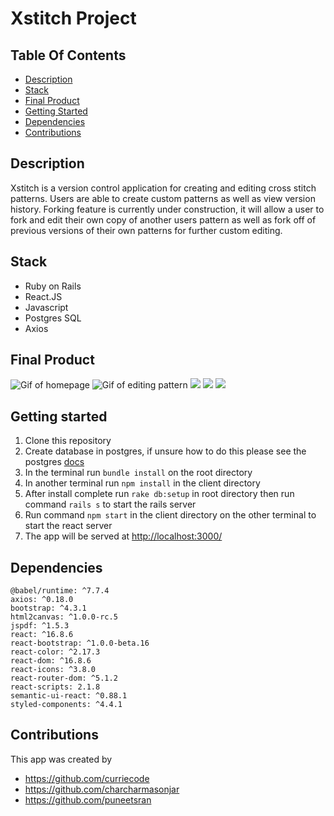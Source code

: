 # Xstitch Project

## Table Of Contents

  - [Description](#description)
  - [Stack](#stack)
  - [Final Product](#final-product)
  - [Getting Started](#getting-started)
  - [Dependencies](#dependencies)
  - [Contributions](#contributions)


## Description
Xstitch is a version control application for creating and editing cross stitch patterns. Users are able to create custom patterns as well as view version history. Forking feature is currently under construction, it will allow a user to fork and edit their own copy of another users pattern as well as fork off of previous versions of their own patterns for further custom editing.

## Stack
- Ruby on Rails
- React.JS
- Javascript
- Postgres SQL
- Axios

## Final Product

 ![Gif of homepage](https://github.com/curriecode/Xstitch/blob/master/docs/scroll.gif)
 ![Gif of editing pattern](https://github.com/curriecode/Xstitch/blob/master/docs/edit.gif)
 ![ ](#)
 ![ ](#)
 ![ ](#)

## Getting started
1. Clone this repository 
2. Create database in postgres, if unsure how to do this please see the postgres [docs](https://www.postgresql.org/docs/9.0/sql-createdatabase.html)
3. In the terminal run `bundle install` on the root directory
4. In another terminal run `npm install` in the client directory
5. After install complete run `rake db:setup` in root directory then run command `rails s` to start the rails server
6. Run command `npm start` in the client directory on the other terminal to start the react server
7. The app will be served at <http://localhost:3000/>

## Dependencies
    @babel/runtime: ^7.7.4
    axios: ^0.18.0
    bootstrap: ^4.3.1
    html2canvas: ^1.0.0-rc.5
    jspdf: ^1.5.3
    react: ^16.8.6
    react-bootstrap: ^1.0.0-beta.16
    react-color: ^2.17.3
    react-dom: ^16.8.6
    react-icons: ^3.8.0
    react-router-dom: ^5.1.2
    react-scripts: 2.1.8
    semantic-ui-react: ^0.88.1
    styled-components: ^4.4.1


## Contributions
This app was created by

- https://github.com/curriecode
- https://github.com/charcharmasonjar
- https://github.com/puneetsran

